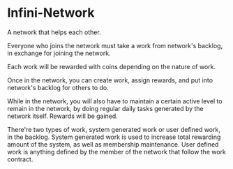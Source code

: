 # Infini-Network

A network that helps each other. 

Everyone who joins the network must take a work from network's backlog, 
in exchange for joining the network. 

Each work will be rewarded with coins depending on the nature of work.

Once in the network, you can create work, assign rewards, and put into network's backlog for others to do.

While in the network, you will also have to maintain a certain active level to remain in the network, 
by doing regular daily tasks generated by the network itself. Rewards will be gained.

There're two types of work, system generated work or user defined work, in the backlog. 
System generated work is used to increase total rewarding amount of the system, as well as membership maintenance.
User defined work is anything defined by the member of the network that follow the work contract.




